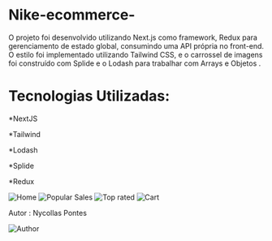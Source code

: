 # Nike-ecommerce-  
O projeto foi desenvolvido utilizando Next.js como framework, Redux para gerenciamento de estado global, consumindo uma API própria no front-end. O estilo foi implementado utilizando Tailwind CSS, e o carrossel de imagens foi construído com Splide e o Lodash para trabalhar com Arrays e Objetos .

# Tecnologias Utilizadas: 

*NextJS

*Tailwind

*Lodash

*Splide

*Redux


![Home](https://github.com/Nycollaspontes/Assets/blob/master/Nike/nike1.png)
![Popular Sales](https://github.com/Nycollaspontes/Assets/blob/master/Nike/nike2.png)
![Top rated](https://github.com/Nycollaspontes/Assets/blob/master/Nike/nike3.png)
![Cart](https://github.com/Nycollaspontes/Assets/blob/master/Nike/nike4.png)




Autor : Nycollas Pontes 

![Author](https://github.com/Nycollaspontes/Assets/blob/master/Minhafoto%20(2).jpeg)

